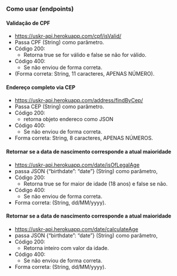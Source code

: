 ### Como usar (endpoints)

#### Validação de CPF

- https://uskr-api.herokuapp.com/cpf/isValid/
- Passa CPF (String) como parâmetro.
- Código 200:
  - Retorna true se for válido e false se não for válido.
- Código 400: 
  - Se não enviou de forma correta.
- (Forma correta: String, 11 caracteres, APENAS NÚMERO).

     
#### Endereço completo via CEP

- https://uskr-api.herokuapp.com/address/findByCep/
- Passa CEP (String) como parâmetro.
- Código 200:
  - retorna objeto endereco como JSON
- Código 400: 
  - Se não enviou de forma correta.
- Forma correta: String, 8 caracteres, APENAS NÚMEROS.


#### Retornar se a data de nascimento corresponde a atual maioridade

- https://uskr-api.herokuapp.com/date/isOfLegalAge
- passa JSON {“birthdate”: “date”} (String) como parâmetro,
- Código 200: 
  -  Retorna true se for maior de idade (18 anos) e false se não.
- Código 400: 
  - Se não enviou de forma correta.
- Forma correta: (String, dd/MM/yyyy).


#### Retornar se a data de nascimento corresponde a atual maioridade

- https://uskr-api.herokuapp.com/date/calculateAge
- passa JSON {“birthdate”: “date”} (String) como parâmetro,
- Código 200: 
  -  Retorna inteiro com valor da idade.
- Código 400: 
  - Se não enviou de forma correta.
- Forma correta: (String, dd/MM/yyyy).

